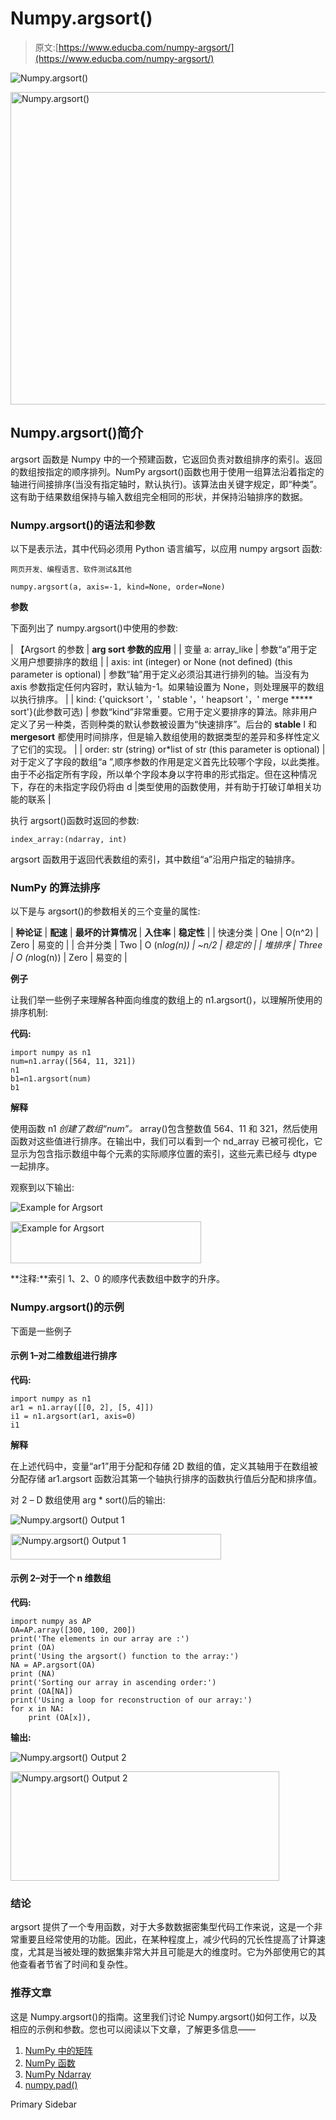 # Numpy.argsort()

> 原文:[https://www.educba.com/numpy-argsort/](https://www.educba.com/numpy-argsort/)

![Numpy.argsort()](../Images/93765e3dd51d0991b54c55b0da5d2a89.png)

<noscript><img class="alignnone size-full wp-image-324366" src="../Images/93765e3dd51d0991b54c55b0da5d2a89.png" alt="Numpy.argsort()" width="900" height="500" data-original-src="https://cdn.educba.com/academy/wp-content/uploads/2020/03/Numpy.argsort.jpg"/></noscript>

## Numpy.argsort()简介

argsort 函数是 Numpy 中的一个预建函数，它返回负责对数组排序的索引。返回的数组按指定的顺序排列。NumPy argsort()函数也用于使用一组算法沿着指定的轴进行间接排序(当没有指定轴时，默认执行)。该算法由关键字规定，即“种类”。这有助于结果数组保持与输入数组完全相同的形状，并保持沿轴排序的数据。

### Numpy.argsort()的语法和参数

以下是表示法，其中代码必须用 Python 语言编写，以应用 numpy argsort 函数:

<small>网页开发、编程语言、软件测试&其他</small>

```
numpy.argsort(a, axis=-1, kind=None, order=None)
```

**参数**

下面列出了 numpy.argsort()中使用的参数:

| 【Argsort 的参数 | **arg sort 参数的应用** |
| 变量 a: array_like | 参数“a”用于定义用户想要排序的数组 |
| axis: int (integer) or None (not defined) (this parameter is optional) | 参数“轴”用于定义必须沿其进行排列的轴。当没有为 axis 参数指定任何内容时，默认轴为-1。如果轴设置为 None，则处理展平的数组以执行排序。 |
| kind: {'quicksort '，' stable '，' heapsort '，' merge ***** sort'}(此参数可选) | 参数“kind”非常重要。它用于定义要排序的算法。除非用户定义了另一种类，否则种类的默认参数被设置为“快速排序”。后台的 **stable** I 和 **mergesort** 都使用时间排序，但是输入数组使用的数据类型的差异和多样性定义了它们的实现。 |
| order: str (string) or*list of str (this parameter is optional) | 对于定义了字段的数组“a ”,顺序参数的作用是定义首先比较哪个字段，以此类推。由于不必指定所有字段，所以单个字段本身以字符串的形式指定。但在这种情况下，存在的未指定字段仍将由 d &#124;类型使用的函数使用，并有助于打破订单相关功能的联系 |

执行 argsort()函数时返回的参数:

```
index_array:(ndarray, int)
```

argsort 函数用于返回代表数组的索引，其中数组“a”沿用户指定的轴排序。

### NumPy 的算法排序

以下是与 argsort()的参数相关的三个变量的属性:

| **种论证** | **配速** | **最坏的计算情况** | **入住率** | **稳定性** |
| 快速分类 | One | O(n^2) | Zero | 易变的 |
| 合并分类 | Two | O (n*log(n)) | ~n/2 | 稳定的 |
| 堆排序 | Three | O (n*log(n)) | Zero | 易变的 |

**例子**

让我们举一些例子来理解各种面向维度的数组上的 n1.argsort()，以理解所使用的排序机制:

**代码:**

```
import numpy as n1
num=n1.array([564, 11, 321])
n1
b1=n1.argsort(num)
b1
```

**解释**

使用函数 n1 *创建了数组“num”。* array()包含整数值 564、11 和 321，然后使用函数对这些值进行排序。在输出中，我们可以看到一个 nd_array 已被可视化，它显示为包含指示数组中每个元素的实际顺序位置的索引，这些元素已经与 dtype 一起排序。

观察到以下输出:

![Example for Argsort](../Images/03f8aba6f60c08e414c855b64d8ac0cd.png)

<noscript><img class="alignnone size-full wp-image-567844" src="../Images/03f8aba6f60c08e414c855b64d8ac0cd.png" alt="Example for Argsort" width="305" height="67" srcset="https://cdn.educba.com/academy/wp-content/uploads/2020/04/Example-for-Argsort.png 305w, https://cdn.educba.com/academy/wp-content/uploads/2020/04/Example-for-Argsort-300x66.png 300w" sizes="(max-width: 305px) 100vw, 305px" data-original-src="https://cdn.educba.com/academy/wp-content/uploads/2020/04/Example-for-Argsort.png"/></noscript>

**注释:**索引 1、2、0 的顺序代表数组中数字的升序。

### Numpy.argsort()的示例

下面是一些例子

#### 示例 1–对二维数组进行排序

**代码:**

```
import numpy as n1
ar1 = n1.array([[0, 2], [5, 4]])
i1 = n1.argsort(ar1, axis=0)
i1
```

**解释**

在上述代码中，变量“ar1”用于分配和存储 2D 数组的值，定义其轴用于在数组被分配存储 ar1.argsort 函数沿其第一个轴执行排序的函数执行值后分配和排序值。

对 2 *–* D 数组使用 arg * sort()后的输出:

![Numpy.argsort() Output 1](../Images/c0cccab92af6a481c6b5e1aa34df4af6.png)

<noscript><img class="alignnone size-full wp-image-567845" src="../Images/c0cccab92af6a481c6b5e1aa34df4af6.png" alt="Numpy.argsort() Output 1" width="337" height="41" srcset="https://cdn.educba.com/academy/wp-content/uploads/2020/04/Numpy.argsort-Output-1.png 337w, https://cdn.educba.com/academy/wp-content/uploads/2020/04/Numpy.argsort-Output-1-300x36.png 300w" sizes="(max-width: 337px) 100vw, 337px" data-original-src="https://cdn.educba.com/academy/wp-content/uploads/2020/04/Numpy.argsort-Output-1.png"/></noscript>

#### 示例 2–对于一个 n 维数组

**代码:**

```
import numpy as AP
OA=AP.array([300, 100, 200])
print('The elements in our array are :')
print (OA)
print('Using the argsort() function to the array:')
NA = AP.argsort(OA)
print (NA)
print('Sorting our array in ascending order:')
print (OA[NA])
print('Using a loop for reconstruction of our array:')
for x in NA:
    print (OA[x]),
```

**输出:**

![Numpy.argsort() Output 2](../Images/bf7dc5dd27f9fd28f811011dc83d34d5.png)

<noscript><img class="alignnone size-full wp-image-567835" src="../Images/bf7dc5dd27f9fd28f811011dc83d34d5.png" alt="Numpy.argsort() Output 2" width="430" height="175" srcset="https://cdn.educba.com/academy/wp-content/uploads/2020/04/Numpy.argsort-Output-2.png 430w, https://cdn.educba.com/academy/wp-content/uploads/2020/04/Numpy.argsort-Output-2-300x122.png 300w" sizes="(max-width: 430px) 100vw, 430px" data-original-src="https://cdn.educba.com/academy/wp-content/uploads/2020/04/Numpy.argsort-Output-2.png"/></noscript>

### 结论

argsort 提供了一个专用函数，对于大多数数据密集型代码工作来说，这是一个非常重要且经常使用的功能。因此，在某种程度上，减少代码的冗长性提高了计算速度，尤其是当被处理的数据集非常大并且可能是大的维度时。它为外部使用它的其他查看者节省了时间和复杂性。

### 推荐文章

这是 Numpy.argsort()的指南。这里我们讨论 Numpy.argsort()如何工作，以及相应的示例和参数。您也可以阅读以下文章，了解更多信息——

1.  [NumPy 中的矩阵](https://www.educba.com/matrix-in-numpy/)
2.  [NumPy 函数](https://www.educba.com/numpy-functions/)
3.  [NumPy Ndarray](https://www.educba.com/numpy-ndarray/)
4.  [numpy.pad()](https://www.educba.com/numpy-pad/)

<footer class="entry-footer">

<aside class="sidebar sidebar-primary widget-area" role="complementary" aria-label="Primary Sidebar">Primary Sidebar</aside>

</footer>